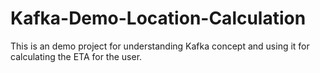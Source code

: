 # Kafka-Demo-Location-Calculation

This is an demo project for understanding Kafka concept and using it for calculating the ETA for the user.